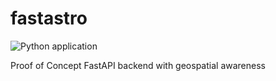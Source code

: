 # fastastro
![Python application](https://github.com/Fingel/fastastro/workflows/Python%20application/badge.svg)

Proof of Concept FastAPI backend with geospatial awareness
